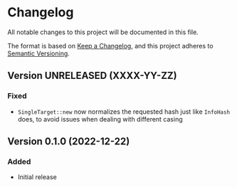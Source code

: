 # Changelog

All notable changes to this project will be documented in this file.

The format is based on [Keep a Changelog](https://keepachangelog.com/en/1.1.0/),
and this project adheres to [Semantic Versioning](https://semver.org/spec/v2.0.0.html).

## Version UNRELEASED (XXXX-YY-ZZ)

### Fixed

- `SingleTarget::new` now normalizes the requested hash just like `InfoHash` does, to avoid issues when
  dealing with different casing

## Version 0.1.0 (2022-12-22)

### Added

- Initial release
